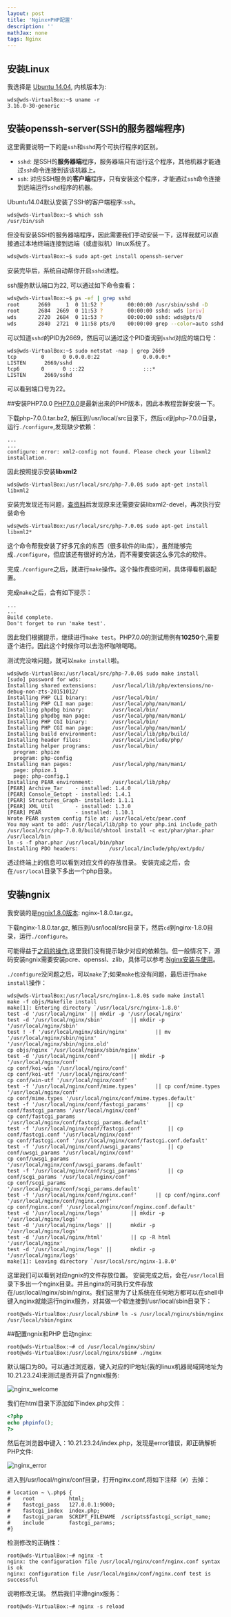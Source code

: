 ```yaml
---
layout: post
title: 'Nginx+PHP配置'
description: ''
mathJax: none
tags: Nginx 
---
```


## 安装Linux

我选择是 [Ubuntu 14.04](http://ubuntu-china.cn/download),  内核版本为:

```shell
wds@wds-VirtualBox:~$ uname -r
3.16.0-30-generic
```

## 安装openssh-server(SSH的服务器端程序)

这里需要说明一下的是`ssh`和`sshd`两个可执行程序的区别。

* `sshd`: 是SSH的**服务器端**程序，服务器端只有运行这个程序，其他机器才能通过`ssh`命令连接到该该机器上。
* `ssh`: 对应SSH服务的**客户端**程序，只有安装这个程序，才能通过`ssh`命令连接到远端运行`sshd`程序的机器。

Ubuntu14.04默认安装了SSH的客户端程序:`ssh`。

```shell
wds@wds-VirtualBox:~$ which ssh
/usr/bin/ssh
```
但没有安装SSH的服务器端程序，因此需要我们手动安装一下，这样我就可以直接通过本地终端连接到远端（或虚拟机）linux系统了。

```bash
wds@wds-VirtualBox:~$ sudo apt-get install openssh-server
```

安装完毕后，系统自动帮你开启`sshd`进程。

ssh服务默认端口为22, 可以通过如下命令查看：

```bash
wds@wds-VirtualBox:~$ ps -ef | grep sshd
root      2669     1  0 11:52 ?        00:00:00 /usr/sbin/sshd -D
root      2684  2669  0 11:53 ?        00:00:00 sshd: wds [priv]
wds       2720  2684  0 11:53 ?        00:00:00 sshd: wds@pts/0
wds       2840  2721  0 11:58 pts/0    00:00:00 grep --color=auto sshd
```
可以知道`sshd`的PID为2669，然后可以通过这个PID查询到`sshd`对应的端口号：

```shell
wds@wds-VirtualBox:~$ sudo netstat -nap | grep 2669
tcp        0      0 0.0.0.0:22              0.0.0.0:*               LISTEN      2669/sshd
tcp6       0      0 :::22                   :::*                    LISTEN      2669/sshd
```
可以看到端口号为22。


##安装PHP7.0.0
[PHP7.0.0](http://php.net/get/php-7.0.0.tar.bz2/from/a/mirror)是最新出来的PHP版本，因此本教程尝鲜安装一下。

下载php-7.0.0.tar.bz2, 解压到/usr/local/src目录下，然后`cd`到php-7.0.0目录，运行`./configure`,发现缺少依赖：

```shell
...
...
configure: error: xml2-config not found. Please check your libxml2 installation.
```
因此按照提示安装**libxml2**

```shell
wds@wds-VirtualBox:/usr/local/src/php-7.0.0$ sudo apt-get install libxml2
```
安装完发现还有问题，[查资料](http://blog.csdn.net/haitun312366/article/details/38638335)后发现原来还需要安装libxml2-devel，再次执行安装命令


```shell
wds@wds-VirtualBox:/usr/local/src/php-7.0.0$ sudo apt-get install libxml2* 
```

这个命令帮我安装了好多冗余的东西（很多软件的lib库），虽然能够完成`./configure`，但应该还有很好的方法，而不需要安装这么多冗余的软件。


完成`./configure`之后，就进行`make`操作。这个操作费些时间，具体得看机器配置。

完成`make`之后，会有如下提示：

```shell
...
...
Build complete.
Don't forget to run 'make test'.
```
因此我们根据提示，继续进行`make test`。PHP7.0.0的测试用例有**10250**个,需要逐个进行。因此这个时候你可以去泡杯咖啡喝喝。

测试完没啥问题，就可以`make install`啦。

```shell
wds@wds-VirtualBox:/usr/local/src/php-7.0.0$ sudo make install
[sudo] password for wds:
Installing shared extensions:     /usr/local/lib/php/extensions/no-debug-non-zts-20151012/
Installing PHP CLI binary:        /usr/local/bin/
Installing PHP CLI man page:      /usr/local/php/man/man1/
Installing phpdbg binary:         /usr/local/bin/
Installing phpdbg man page:       /usr/local/php/man/man1/
Installing PHP CGI binary:        /usr/local/bin/
Installing PHP CGI man page:      /usr/local/php/man/man1/
Installing build environment:     /usr/local/lib/php/build/
Installing header files:          /usr/local/include/php/
Installing helper programs:       /usr/local/bin/
  program: phpize
  program: php-config
Installing man pages:             /usr/local/php/man/man1/
  page: phpize.1
  page: php-config.1
Installing PEAR environment:      /usr/local/lib/php/
[PEAR] Archive_Tar    - installed: 1.4.0
[PEAR] Console_Getopt - installed: 1.4.1
[PEAR] Structures_Graph- installed: 1.1.1
[PEAR] XML_Util       - installed: 1.3.0
[PEAR] PEAR           - installed: 1.10.1
Wrote PEAR system config file at: /usr/local/etc/pear.conf
You may want to add: /usr/local/lib/php to your php.ini include_path
/usr/local/src/php-7.0.0/build/shtool install -c ext/phar/phar.phar /usr/local/bin
ln -s -f phar.phar /usr/local/bin/phar
Installing PDO headers:          /usr/local/include/php/ext/pdo/
```
透过终端上的信息可以看到对应文件的存放目录。
安装完成之后，会在`/usr/local`目录下多出一个php目录。

## 安装ngnix
我安装的是[ngnix1.8.0版本](http://nginx.org/en/download.html): nginx-1.8.0.tar.gz。

下载nginx-1.8.0.tar.gz, 解压到/usr/local/src目录下，然后`cd`到nginx-1.8.0目录，运行`./configure`。

可能得益于[之前的操作](#libxml2*),这里我们没有提示缺少对应的依赖包。但一般情况下，源码安装ngnix需要安装pcre、openssl、zlib，具体可以参考:[Nginx安装与使用](http://www.cnblogs.com/skynet/p/4146083.html)。

`./configure`没问题之后，可以`make`了;如果`make`也没有问题，最后进行`make install`操作：

```shell
wds@wds-VirtualBox:/usr/local/src/nginx-1.8.0$ sudo make install
make -f objs/Makefile install
make[1]: Entering directory `/usr/local/src/nginx-1.8.0'
test -d '/usr/local/nginx' || mkdir -p '/usr/local/nginx'
test -d '/usr/local/nginx/sbin' 		|| mkdir -p '/usr/local/nginx/sbin'
test ! -f '/usr/local/nginx/sbin/nginx' 		|| mv '/usr/local/nginx/sbin/nginx' 			'/usr/local/nginx/sbin/nginx.old'
cp objs/nginx '/usr/local/nginx/sbin/nginx'
test -d '/usr/local/nginx/conf' 		|| mkdir -p '/usr/local/nginx/conf'
cp conf/koi-win '/usr/local/nginx/conf'
cp conf/koi-utf '/usr/local/nginx/conf'
cp conf/win-utf '/usr/local/nginx/conf'
test -f '/usr/local/nginx/conf/mime.types' 		|| cp conf/mime.types '/usr/local/nginx/conf'
cp conf/mime.types '/usr/local/nginx/conf/mime.types.default'
test -f '/usr/local/nginx/conf/fastcgi_params' 		|| cp conf/fastcgi_params '/usr/local/nginx/conf'
cp conf/fastcgi_params 		'/usr/local/nginx/conf/fastcgi_params.default'
test -f '/usr/local/nginx/conf/fastcgi.conf' 		|| cp conf/fastcgi.conf '/usr/local/nginx/conf'
cp conf/fastcgi.conf '/usr/local/nginx/conf/fastcgi.conf.default'
test -f '/usr/local/nginx/conf/uwsgi_params' 		|| cp conf/uwsgi_params '/usr/local/nginx/conf'
cp conf/uwsgi_params 		'/usr/local/nginx/conf/uwsgi_params.default'
test -f '/usr/local/nginx/conf/scgi_params' 		|| cp conf/scgi_params '/usr/local/nginx/conf'
cp conf/scgi_params 		'/usr/local/nginx/conf/scgi_params.default'
test -f '/usr/local/nginx/conf/nginx.conf' 		|| cp conf/nginx.conf '/usr/local/nginx/conf/nginx.conf'
cp conf/nginx.conf '/usr/local/nginx/conf/nginx.conf.default'
test -d '/usr/local/nginx/logs' 		|| mkdir -p '/usr/local/nginx/logs'
test -d '/usr/local/nginx/logs' || 		mkdir -p '/usr/local/nginx/logs'
test -d '/usr/local/nginx/html' 		|| cp -R html '/usr/local/nginx'
test -d '/usr/local/nginx/logs' || 		mkdir -p '/usr/local/nginx/logs'
make[1]: Leaving directory `/usr/local/src/nginx-1.8.0'
```
这里我们可以看到对应ngnix的文件存放位置。
安装完成之后，会在`/usr/local`目录下多出一个nginx目录。并且nginx的可执行文件存放在/usr/local/nginx/sbin/nginx。我们这里为了让系统在任何地方都可以在shell中键入nginx就能运行nginx服务，对其做一个软连接到/usr/local/sbin目录下：

```shell
root@wds-VirtualBox:/usr/local/sbin# ln -s /usr/local/nginx/sbin/nginx /usr/local/sbin/nginx
```

##配置ngnix和PHP
启动nginx:

```shell
root@wds-VirtualBox:~# cd /usr/local/nginx/sbin/
root@wds-VirtualBox:/usr/local/nginx/sbin# ./nginx
```
默认端口为80。可以通过浏览器，键入对应的IP地址(我的linux机器局域网地址为10.21.23.24)来测试是否开启了ngnix服务:

![nginx_welcome](http://dsweiblog.oss-cn-shanghai.aliyuncs.com/2015-12/nginx_welcome.png)

我们在html目录下添加如下index.php文件：

```php
<?php
echo phpinfo();
?>
```
然后在浏览器中键入：10.21.23.24/index.php，发现是error错误，即正确解析PHP文件:

![nginx_error](http://dsweiblog.oss-cn-shanghai.aliyuncs.com/2015-12/nginx_error.png)

进入到/usr/local/nginx/conf目录，打开nginx.conf,将如下注释（`#`）去掉：

```nginx
# location ~ \.php$ {
#    root           html;
#    fastcgi_pass   127.0.0.1:9000;
#    fastcgi_index  index.php;
#    fastcgi_param  SCRIPT_FILENAME  /scripts$fastcgi_script_name;
#    include        fastcgi_params;
#}
```
检测修改的正确性：

```shell
root@wds-VirtualBox:~# nginx -t
nginx: the configuration file /usr/local/nginx/conf/nginx.conf syntax is ok
nginx: configuration file /usr/local/nginx/conf/nginx.conf test is successful
```
说明修改无误。
然后我们平滑nginx服务：

```shell
root@wds-VirtualBox:~# nginx -s reload
```

